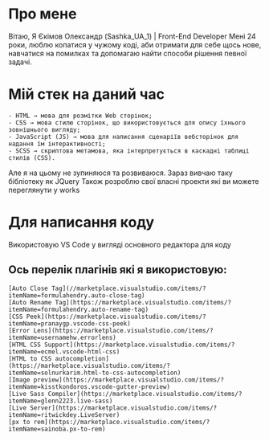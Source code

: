 # Про мене
Вітаю, Я Єкімов Олександр (Sashka_UA_1) | Front-End Developer
Мені 24 роки, люблю копатися у чужому коді, аби отримати для себе щось нове, навчатися на помилках та допомагаю найти способи рішення певної задачі.
# Мій стек на даний час
	- HTML → мова для розмітки Web сторінок;
	- CSS → мова стилю сторінок, що використовується для опису їхнього зовнішнього вигляду;
	- JavaScript (JS) → мова для написання сценаріїв вебсторінок для надання їм інтерактивності;
	- SCSS → скриптова метамова, яка інтерпретується в каскадні таблиці стилів (CSS).
Але я на цьому не зупиняюся та розвиваюся.
Зараз вивчаю таку бібліотеку як JQuery
Також розроблю свої власні проекти які ви можете переглянути у works

# Для написання коду
Використовую VS Code у вигляді основного редактора для коду
## Ось перелік плагінів які я використовую:
	[Auto Close Tag](//marketplace.visualstudio.com/items/?itemName=formulahendry.auto-close-tag)
	[Auto Rename Tag](https://marketplace.visualstudio.com/items/?itemName=formulahendry.auto-rename-tag)
	[CSS Peek](https://marketplace.visualstudio.com/items/?itemName=pranaygp.vscode-css-peek)
	[Error Lens](https://marketplace.visualstudio.com/items/?itemName=usernamehw.errorlens)
	[HTML CSS Support](https://marketplace.visualstudio.com/items/?itemName=ecmel.vscode-html-css)
	[HTML to CSS autocompletion](https://marketplace.visualstudio.com/items/?itemName=solnurkarim.html-to-css-autocompletion)
	[Image preview](https://marketplace.visualstudio.com/items/?itemName=kisstkondoros.vscode-gutter-preview)
	[Live Sass Compiler](https://marketplace.visualstudio.com/items/?itemName=glenn2223.live-sass)
	[Live Server](https://marketplace.visualstudio.com/items/?itemName=ritwickdey.LiveServer)
	[px to rem](https://marketplace.visualstudio.com/items/?itemName=sainoba.px-to-rem)
